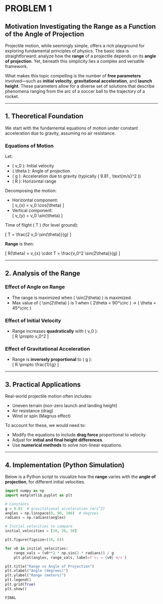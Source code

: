 # PROBLEM 1 


## Motivation Investigating the Range as a Function of the Angle of Projection


Projectile motion, while seemingly simple, offers a rich playground for exploring fundamental principles of physics. The basic idea is straightforward: analyze how the **range** of a projectile depends on its **angle of projection**. Yet, beneath this simplicity lies a complex and versatile framework.

What makes this topic compelling is the number of **free parameters** involved—such as **initial velocity**, **gravitational acceleration**, and **launch height**. These parameters allow for a diverse set of solutions that describe phenomena ranging from the arc of a soccer ball to the trajectory of a rocket.

---

## 1. Theoretical Foundation

We start with the fundamental equations of motion under constant acceleration due to gravity, assuming no air resistance.

### Equations of Motion

Let:
- \( v_0 \): Initial velocity
- \( \theta \): Angle of projection
- \( g \): Acceleration due to gravity (typically \( 9.81 \, \text{m/s}^2 \))
- \( R \): Horizontal range

Decomposing the motion:

- Horizontal component:  
  \[
  v_{x} = v_0 \cos(\theta)
  \]
- Vertical component:  
  \[
  v_{y} = v_0 \sin(\theta)
  \]

Time of flight \( T \) (for level ground):

\[
T = \frac{2 v_0 \sin(\theta)}{g}
\]

**Range** is then:

\[
R(\theta) = v_{x} \cdot T = \frac{v_0^2 \sin(2\theta)}{g}
\]

---

## 2. Analysis of the Range

### Effect of Angle on Range

- The range is maximized when \( \sin(2\theta) \) is maximized.
- Max value of \( \sin(2\theta) \) is 1 when \( 2\theta = 90^\circ \) → \( \theta = 45^\circ \)

### Effect of Initial Velocity

- Range increases **quadratically** with \( v_0 \):  
  \[
  R \propto v_0^2
  \]

### Effect of Gravitational Acceleration

- Range is **inversely proportional** to \( g \):  
  \[
  R \propto \frac{1}{g}
  \]

---

## 3. Practical Applications

Real-world projectile motion often includes:

- Uneven terrain (non-zero launch and landing height)
- Air resistance (drag)
- Wind or spin (Magnus effect)

To account for these, we would need to:

- Modify the equations to include **drag force** proportional to velocity.
- Adjust for **initial and final height differences**.
- Use **numerical methods** to solve non-linear equations.

---

## 4. Implementation (Python Simulation)

Below is a Python script to visualize how the **range** varies with the **angle of projection**, for different initial velocities.

```python
import numpy as np
import matplotlib.pyplot as plt

# Constants
g = 9.81  # gravitational acceleration (m/s^2)
angles = np.linspace(0, 90, 100)  # degrees
radians = np.radians(angles)

# Initial velocities to compare
initial_velocities = [10, 20, 30]

plt.figure(figsize=(10, 6))

for v0 in initial_velocities:
    range_vals = (v0**2 * np.sin(2 * radians)) / g
    plt.plot(angles, range_vals, label=f'v₀ = {v0} m/s')

plt.title("Range vs Angle of Projection")
plt.xlabel("Angle (degrees)")
plt.ylabel("Range (meters)")
plt.legend()
plt.grid(True)
plt.show()

FINAL